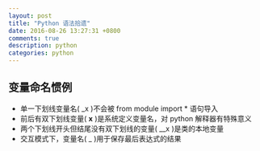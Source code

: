 ```yaml
---
layout: post
title: "Python 语法拾遗"
date: 2016-08-26 13:27:31 +0800
comments: true
description: python
categories: python
---
```


## 变量命名惯例

* 单一下划线变量名( _x )不会被 from module import * 语句导入
* 前后有双下划线变量( __x__ )是系统定义变量名，对 python 解释器有特殊意义
* 两个下划线开头但结尾没有双下划线的变量( __x )是类的本地变量
* 交互模式下，变量名( _ )用于保存最后表达式的结果

